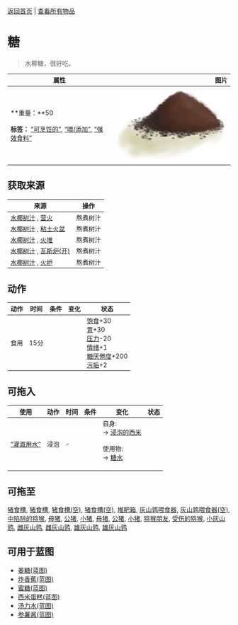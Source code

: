 [返回首页](index.md)   |  [查看所有物品](object.md)
# 糖  
> 水椰糖，很好吃。  
  
  属性  |   图片   
 ----  |  ----:   
 **重量：**50<br><br>**标签：**	[“可烹饪的”](tag_Cookable.md), [“喂/添加”](tag_Feed.md), [“强效食料”](tag_FeedRich.md)  |  ![](Sprite/PalmSugar.png)   
  
## 获取来源  
来源  |  操作  
----  |  ----  
[水椰树汁](LQ_Sap.md) , [营火](Campfire.md)  |  熬煮树汁  
[水椰树汁](LQ_Sap.md) , [粘土火盆](ClayFirePit.md)  |  熬煮树汁  
[水椰树汁](LQ_Sap.md) , [火堆](Fire.md)  |  熬煮树汁  
[水椰树汁](LQ_Sap.md) , [瓦斯炉(开)](GasCookerOn.md)  |  熬煮树汁  
[水椰树汁](LQ_Sap.md) , [火炉](Stove.md)  |  熬煮树汁  
## 动作  
动作  |  时间  |  条件  |  变化  |  状态  
----  |  ----  |  ----  |  ----  |  ----  
食用  |  15分  |    |    |  [饱食](Satiation.md)+30<br>[胃](Stomach.md)+30<br>[压力](Stress.md)-20<br>[情绪](Morale.md)+1<br>[糖<nobr>厌倦度</nobr>](SaturationSugar.md)+200<br>[污垢](Filth.md)+2  
## 可拖入  
使用  |  动作  |  时间  |  条件  |  变化  |  状态  
----  |  ----  |  ----  |  ----  |  ----  |  ----  
[“灌溉用水”](tag_WaterFresh.md)  |  浸泡  |  -  |    |  自身:<br>→ [浸泡的西米](LQ_SoakedSago.md)<br><br>使用物:<br>→ [糖水](LQ_SugarWater.md)<br><br>  |    
## 可拖至  
[猪食槽](BoarFeeder.md), [猪食槽](BoarFeeder.md), [猪食槽(空)](BoarFeederEmpty.md), [猪食槽(空)](BoarFeederEmpty.md), [堆肥箱](CompostBin.md), [灰山鹑喂食器](PartridgeFeeder.md), [灰山鹑喂食器(空)](PartridgeFeederEmpty.md), [中陷阱的猕猴](CageTrapMacaque.md), [母猪](BoarEnclosureFemale.md), [公猪](BoarEnclosureMale.md), [小猪](BoarEnclosurePiglet.md), [母猪](BoarTiedFemale.md), [公猪](BoarTiedMale.md), [小猪](BoarTiedPiglet.md), [猕猴朋友](MacaqueFriend.md), [受伤的猕猴](MacaqueWounded.md), [小灰山鹑](PartridgeChick.md), [雌灰山鹑](PartridgeFemaleEnclosure.md), [雌灰山鹑](PartridgeFemaleLive.md), [雄灰山鹑](PartridgeMaleEnclosure.md), [雄灰山鹑](PartridgeMaleLive.md)  
## 可用于蓝图  
- [姜糖(蓝图)](Bp_CandiedGinger.md)  
- [炸香蕉(蓝图)](Bp_FriedBananas.md)  
- [蜜糖(蓝图)](Bp_HoneyCandy.md)  
- [西米蛋糕(蓝图)](Bp_SagoCake.md)  
- [汤力水(蓝图)](Bp_TonicWater.md)  
- [参薯酱(蓝图)](Bp_YamJam.md)  
  
  
